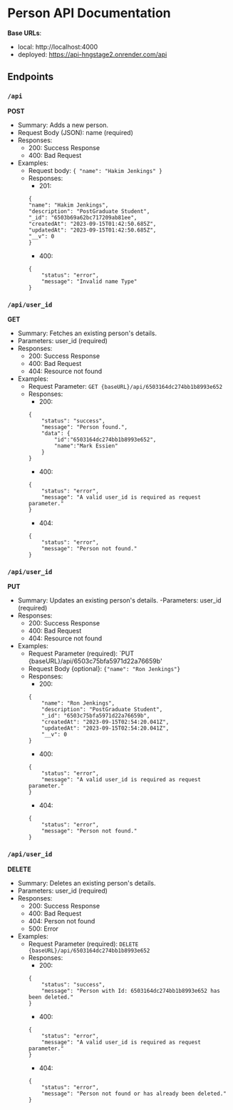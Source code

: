 # Person API Documentation

**Base URLs**:

- local: http://localhost:4000
- deployed: https://api-hngstage2.onrender.com/api

## Endpoints

### `/api`

**POST**

- Summary: Adds a new person.
- Request Body (JSON): name (required)
- Responses:
  - 200: Success Response
  - 400: Bad Request
- Examples:
  - Request body:
    `{
    "name": "Hakim Jenkings"
}`
  - Responses:
    - 201:
    ```
    {
    "name": "Hakim Jenkings",
    "description": "PostGraduate Student",
    "_id": "6503b69a62bc717209ab81ee",
    "createdAt": "2023-09-15T01:42:50.685Z",
    "updatedAt": "2023-09-15T01:42:50.685Z",
    "__v": 0
    }
    ```
    - 400:
    ```
    {
        "status": "error",
        "message": "Invalid name Type"
    }
    ```

### `/api/user_id`

**GET**

- Summary: Fetches an existing person's details.
- Parameters: user_id (required)
- Responses:
  - 200: Success Response
  - 400: Bad Request
  - 404: Resource not found
- Examples:
  - Request Parameter:
    `GET {baseURL}/api/6503164dc274bb1b8993e652`
  - Responses:
    - 200:
    ```
    {
        "status": "success",
        "message": "Person found.",
        "data": {
            "id":"6503164dc274bb1b8993e652",
            "name":"Mark Essien"
        }
    }
    ```
    - 400:
    ```
    {
        "status": "error",
        "message": "A valid user_id is required as request parameter."
    }
    ```
    - 404:
    ```
    {
        "status": "error",
        "message": "Person not found."
    }
    ```

### `/api/user_id`

**PUT**

- Summary: Updates an existing person's details.
  -Parameters: user_id (required)
- Responses:
  - 200: Success Response
  - 400: Bad Request
  - 404: Resource not found
- Examples:
  - Request Parameter (required):
    `PUT {baseURL}/api/6503c75bfa5971d22a76659b'
  - Request Body {optional}:
    `{"name": "Ron Jenkings"}`
  - Responses:
    - 200:
    ```
    {  
        "name": "Ron Jenkings",
        "description": "PostGraduate Student",
        "_id": "6503c75bfa5971d22a76659b",
        "createdAt": "2023-09-15T02:54:20.041Z",
        "updatedAt": "2023-09-15T02:54:20.041Z",
        "__v": 0
    }
    ```
    - 400:
    ```
    {
        "status": "error",
        "message": "A valid user_id is required as request parameter."
    }
    ```
    - 404:
    ```
    {
        "status": "error",
        "message": "Person not found."
    }
    ```

### `/api/user_id`

**DELETE**

- Summary: Deletes an existing person's details.
- Parameters: user_id (required)
- Responses:
  - 200: Success Response
  - 400: Bad Request
  - 404: Person not found
  - 500: Error
- Examples:
  - Request Parameter (required):
    `DELETE {baseURL}/api/6503164dc274bb1b8993e652`
  - Responses:
    - 200:
    ```
    {
        "status": "success",
        "message": "Person with Id: 6503164dc274bb1b8993e652 has been deleted."
    }
    ```
    - 400:
    ```
    {
        "status": "error",
        "message": "A valid user_id is required as request parameter."
    }
    ```
    - 404:
    ```
    {
        "status": "error",
        "message": "Person not found or has already been deleted."
    }
    ```
